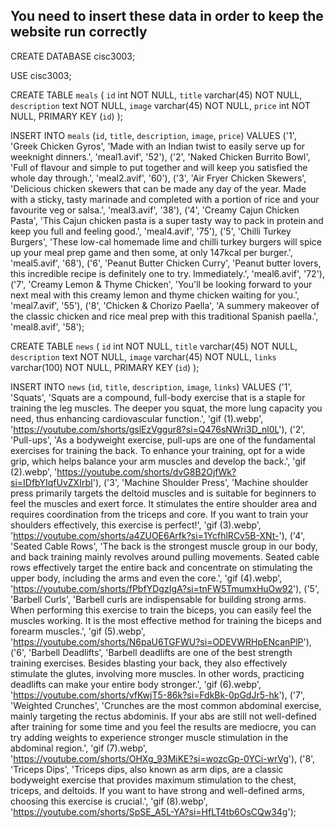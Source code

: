 ## You need to insert these data in order to keep the website run correctly
CREATE DATABASE cisc3003;

USE cisc3003;

CREATE TABLE `meals` (
  `id` int NOT NULL,
  `title` varchar(45) NOT NULL,
  `description` text NOT NULL,
  `image` varchar(45) NOT NULL,
  `price` int NOT NULL,
  PRIMARY KEY (`id`)
);


INSERT INTO `meals` (`id`, `title`, `description`, `image`, `price`) VALUES 
('1', 'Greek Chicken Gyros', 'Made with an Indian twist to easily serve up for weeknight dinners.', 'meal1.avif', '52'), 
('2', 'Naked Chicken Burrito Bowl', 'Full of flavour and simple to put together and will keep you satisfied the whole day through.', 'meal2.avif', '60'), 
('3', 'Air Fryer Chicken Skewers', 'Delicious chicken skewers that can be made any day of the year. Made with a sticky, tasty marinade and completed with a portion of rice and your favourite veg or salsa.', 'meal3.avif', '38'), 
('4', 'Creamy Cajun Chicken Pasta', 'This Cajun chicken pasta is a super tasty way to pack in protein and keep you full and feeling good.', 'meal4.avif', '75'), 
('5', 'Chilli Turkey Burgers', 'These low-cal homemade lime and chilli turkey burgers will spice up your meal prep game and then some, at only 147kcal per burger.', 'meal5.avif', '68'), 
('6', 'Peanut Butter Chicken Curry', 'Peanut butter lovers, this incredible recipe is definitely one to try. Immediately.', 'meal6.avif', '72'), 
('7', 'Creamy Lemon & Thyme Chicken', 'You\'ll be looking forward to your next meal with this creamy lemon and thyme chicken waiting for you.', 'meal7.avif', '55'), 
('8', 'Chicken & Chorizo Paella', 'A summery makeover of the classic chicken and rice meal prep with this traditional Spanish paella.', 'meal8.avif', '58');

CREATE TABLE `news` (
  `id` int NOT NULL,
  `title` varchar(45) NOT NULL,
  `description` text NOT NULL,
  `image` varchar(45) NOT NULL,
  `links` varchar(100) NOT NULL,
  PRIMARY KEY (`id`)
);

INSERT INTO `news` (`id`, `title`, `description`, `image`, `links`) VALUES
('1', 'Squats', 'Squats are a compound, full-body exercise that is a staple for training the leg muscles. The deeper you squat, the more lung capacity you need, thus enhancing cardiovascular function.', 'gif (1).webp', 'https://youtube.com/shorts/gslEzVggur8?si=Q476sNWri3D_nl0L'), 
('2', 'Pull-ups', 'As a bodyweight exercise, pull-ups are one of the fundamental exercises for training the back. To enhance your training, opt for a wide grip, which helps balance your arm muscles and develop the back.', 'gif (2).webp', 'https://youtube.com/shorts/dvG8B2OjfWk?si=IDfbYIqfUvZXIrbI'), 
('3', 'Machine Shoulder Press', 'Machine shoulder press primarily targets the deltoid muscles and is suitable for beginners to feel the muscles and exert force. It stimulates the entire shoulder area and requires coordination from the triceps and core. If you want to train your shoulders effectively, this exercise is perfect!', 'gif (3).webp', 'https://youtube.com/shorts/a4ZUOE6Arfk?si=1YcfhlRCv5B-XNt-'), 
('4', 'Seated Cable Rows', 'The back is the strongest muscle group in our body, and back training mainly revolves around pulling movements. Seated cable rows effectively target the entire back and concentrate on stimulating the upper body, including the arms and even the core.', 'gif (4).webp', 'https://youtube.com/shorts/fPbfYDgzIgA?si=tnFW5TmumxHuOw92'), 
('5', 'Barbell Curls', 'Barbell curls are indispensable for building strong arms. When performing this exercise to train the biceps, you can easily feel the muscles working. It is the most effective method for training the biceps and forearm muscles.', 'gif (5).webp', 'https://youtube.com/shorts/N6paU6TGFWU?si=ODEVWRHpENcanPlP'), 
('6', 'Barbell Deadlifts', 'Barbell deadlifts are one of the best strength training exercises. Besides blasting your back, they also effectively stimulate the glutes, involving more muscles. In other words, practicing deadlifts can make your entire body stronger.', 'gif (6).webp', 'https://youtube.com/shorts/vfKwjT5-86k?si=FdkBk-0pGdJr5-hk'), 
('7', 'Weighted Crunches', 'Crunches are the most common abdominal exercise, mainly targeting the rectus abdominis. If your abs are still not well-defined after training for some time and you feel the results are mediocre, you can try adding weights to experience stronger muscle stimulation in the abdominal region.', 'gif (7).webp', 'https://youtube.com/shorts/OHXg_93MiKE?si=wozcGp-0YCi-wrVg'), 
('8', 'Triceps Dips', 'Triceps dips, also known as arm dips, are a classic bodyweight exercise that provides maximum stimulation to the chest, triceps, and deltoids. If you want to have strong and well-defined arms, choosing this exercise is crucial.', 'gif (8).webp', 'https://youtube.com/shorts/SpSE_A5L-YA?si=HfLT4tb6OsCQw34g');
